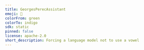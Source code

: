 ```yaml
---
title: GeorgesPerecAssistant
emoji: 👀
colorFrom: green
colorTo: indigo
sdk: static
pinned: false
license: apache-2.0
short_description: Forcing a language model not to use a vowel
---
```


